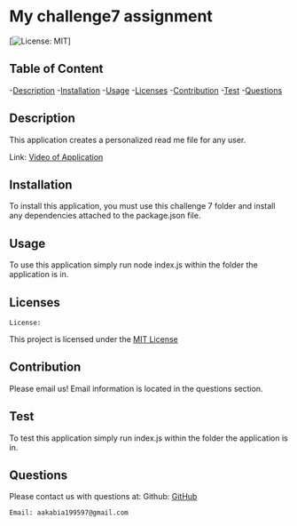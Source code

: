 # My challenge7 assignment


  [![License: MIT](https://img.shields.io/badge/License-MIT-yellow.svg)]

## Table of Content
  -[Description](#Description)
  -[Installation](#Installation)
  -[Usage](#Usage)
  -[Licenses](#Licenses)
  -[Contribution](#Contribution)
  -[Test](#Test)
  -[Questions](#Questions)


## Description
  This application creates a personalized read me file for any user.

  Link: [Video of Application](https://drive.google.com/file/d/1mmzIkhMImWAMtNKpm3RoMInRRuD3xsq6/view?usp=sharing) 

## Installation
  To install this application, you must use this challenge 7 folder and install any dependencies attached to the package.json file.

## Usage
  To use this application simply run node index.js within the folder the application is in.

## Licenses
    License:   
 
 This project is licensed under the [MIT License](https://opensource.org/licenses/MIT) 

## Contribution
  Please email us! Email information is located in the questions section. 

## Test
  To test this application simply run index.js within the folder the application is in.

## Questions
   Please contact us with questions at:
    Github: [GitHub](https://github.com/aakabia)

    Email: aakabia199597@gmail.com




